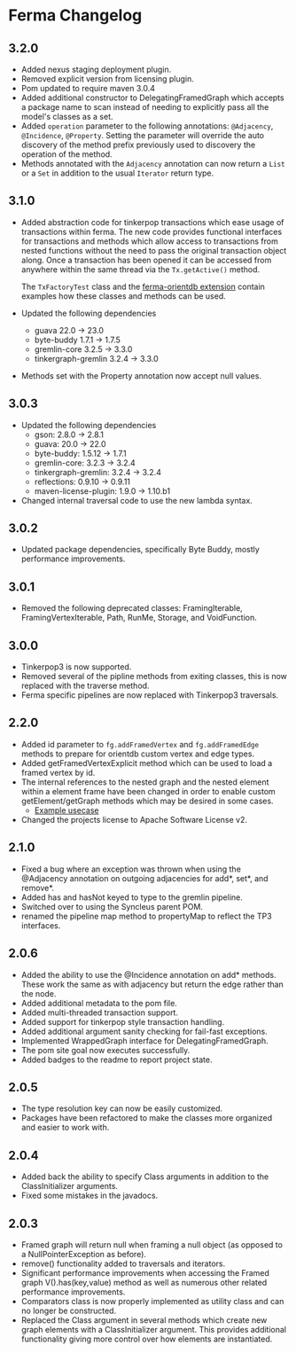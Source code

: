 # Ferma Changelog

## 3.2.0

* Added nexus staging deployment plugin.
* Removed explicit version from licensing plugin.
* Pom updated to require maven 3.0.4
* Added additional constructor to DelegatingFramedGraph which accepts a package name to scan instead of needing to
  explicitly pass all the model's classes as a set.
* Added `operation` parameter to the following annotations: `@Adjacency`, `@Incidence`, `@Property`. Setting the
  parameter will override the auto discovery of the method prefix previously used to discovery the operation of the
  method.
* Methods annotated with the `Adjacency` annotation can now return a `List` or a `Set` in addition to the usual
  `Iterator` return type.

## 3.1.0

* Added abstraction code for tinkerpop transactions which ease usage of transactions within ferma.
  The new code provides functional interfaces for transactions and methods which allow 
  access to transactions from nested functions without the need to pass the original transaction object along.
  Once a transaction has been opened it can be accessed from anywhere within the same thread 
  via the `Tx.getActive()` method.

  The `TxFactoryTest` class and the [ferma-orientdb extension](https://github.com/syncleus/ferma-orientdb) 
  contain examples how these classes and methods can be used.

* Updated the following dependencies
  * guava 22.0 -> 23.0
  * byte-buddy 1.7.1 -> 1.7.5
  * gremlin-core 3.2.5 -> 3.3.0
  * tinkergraph-gremlin 3.2.4 -> 3.3.0

* Methods set with the Property annotation now accept null values.

## 3.0.3

* Updated the following dependencies
  * gson: 2.8.0 -> 2.8.1
  * guava: 20.0 -> 22.0
  * byte-buddy: 1.5.12 -> 1.7.1
  * gremlin-core: 3.2.3 -> 3.2.4
  * tinkergraph-gremlin: 3.2.4 -> 3.2.4
  * reflections: 0.9.10 -> 0.9.11
  * maven-license-plugin: 1.9.0 -> 1.10.b1
* Changed internal traversal code to use the new lambda syntax.

## 3.0.2

* Updated package dependencies, specifically Byte Buddy, mostly performance improvements.

## 3.0.1

* Removed the following deprecated classes: FramingIterable, FramingVertexIterable, Path, RunMe, Storage, and VoidFunction.

## 3.0.0

* Tinkerpop3 is now supported.
* Removed several of the pipline methods from exiting classes, this is now replaced with the traverse method.
* Ferma specific pipelines are now replaced with Tinkerpop3 traversals.

## 2.2.0

* Added id parameter to ```fg.addFramedVertex``` and ```fg.addFramedEdge``` methods to prepare for orientdb custom vertex and edge types.
* Added getFramedVertexExplicit method which can be used to load a framed vertex by id.
* The internal references to the nested graph and the nested element within a element frame have been changed in order to enable custom getElement/getGraph methods which may be desired in some cases.
  * [Example usecase](https://github.com/Syncleus/Ferma/issues/10)
* Changed the projects license to Apache Software License v2.

## 2.1.0

* Fixed a bug where an exception was thrown when using the @Adjacency annotation on outgoing adjacencies for add*, set*, and remove*.
* Added has and hasNot keyed to type to the gremlin pipeline.
* Switched over to using the Syncleus parent POM.
* renamed the pipeline map method to propertyMap to reflect the TP3 interfaces.

## 2.0.6

* Added the ability to use the @Incidence annotation on add* methods. These work the same as with adjacency but return the edge rather than the node.
* Added additional metadata to the pom file.
* Added multi-threaded transaction support.
* Added support for tinkerpop style transaction handling.
* Added additional argument sanity checking for fail-fast exceptions.
* Implemented WrappedGraph interface for DelegatingFramedGraph.
* The pom site goal now executes successfully.
* Added badges to the readme to report project state.

## 2.0.5

* The type resolution key can now be easily customized.
* Packages have been refactored to make the classes more organized and easier to work with.

## 2.0.4

* Added back the ability to specify Class arguments in addition to the ClassInitializer arguments.
* Fixed some mistakes in the javadocs.

## 2.0.3

* Framed graph will return null when framing a null object (as opposed to a  NullPointerException as before).
* remove() functionality added to traversals and iterators.
* Significant performance improvements when accessing the Framed graph V().has(key,value) method as well as numerous other related performance improvements.
* Comparators class is now properly implemented as utility class and can no longer be constructed.
* Replaced the Class argument in several methods which create new graph elements with a ClassInitializer argument. This provides additional functionality giving more control over how elements are instantiated.
